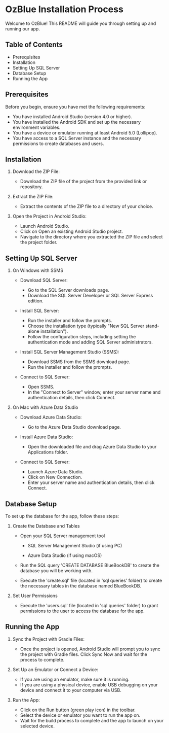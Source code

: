 # OzBlue Installation Process

Welcome to OzBlue! This README will guide you through setting up and running our app.

## Table of Contents
- Prerequisites
- Installation
- Setting Up SQL Server
- Database Setup
- Running the App

## Prerequisites
Before you begin, ensure you have met the following requirements:

- You have installed Android Studio (version 4.0 or higher).
- You have installed the Android SDK and set up the necessary environment variables.
- You have a device or emulator running at least Android 5.0 (Lollipop).
- You have access to a SQL Server instance and the necessary permissions to create databases and users.

## Installation

1. Download the ZIP File:

   - Download the ZIP file of the project from the provided link or repository.

2. Extract the ZIP File:

   - Extract the contents of the ZIP file to a directory of your choice.

3. Open the Project in Android Studio:

   - Launch Android Studio.
   - Click on Open an existing Android Studio project.
   - Navigate to the directory where you extracted the ZIP file and select the project folder.

## Setting Up SQL Server

1. On Windows with SSMS

   - Download SQL Server:
     
     - Go to the SQL Server downloads page.
     - Download the SQL Server Developer or SQL Server Express edition.
       
   - Install SQL Server:
     
      - Run the installer and follow the prompts.
      - Choose the installation type (typically "New SQL Server stand-alone installation").
      - Follow the configuration steps, including setting the authentication mode and adding SQL Server administrators.
        
   - Install SQL Server Management Studio (SSMS):
     
      - Download SSMS from the SSMS download page.
      - Run the installer and follow the prompts.
        
   - Connect to SQL Server:
     
      - Open SSMS.
      - In the "Connect to Server" window, enter your server name and authentication details, then click Connect.

2. On Mac with Azure Data Studio
   
   - Download Azure Data Studio:

      - Go to the Azure Data Studio download page.
   
   - Install Azure Data Studio:
     
      - Open the downloaded file and drag Azure Data Studio to your Applications folder.
   
   - Connect to SQL Server:
     
     - Launch Azure Data Studio.
      - Click on New Connection.
      - Enter your server name and authentication details, then click Connect.

## Database Setup

To set up the database for the app, follow these steps:

1. Create the Database and Tables

   - Open your SQL Server management tool
     
     - SQL Server Management Studio (if using PC)
       
     - Azure Data Studio (if using macOS)
    
   - Run the SQL query 'CREATE DATABASE BlueBookDB' to create the database you will be working with.
       
   - Execute the 'create.sql' file (located in 'sql queries' folder) to create the necessary tables in the database named BlueBookDB.

2. Set User Permissions
   - Execute the 'users.sql' file (located in 'sql queries' folder) to grant permissions to the user to access the database for the app.

## Running the App

1. Sync the Project with Gradle Files:

   - Once the project is opened, Android Studio will prompt you to sync the project with Gradle files. Click Sync Now and wait for the process to complete.

2. Set Up an Emulator or Connect a Device:

   - If you are using an emulator, make sure it is running.
   - If you are using a physical device, enable USB debugging on your device and connect it to your computer via USB.

3. Run the App:

   - Click on the Run button (green play icon) in the toolbar.
   - Select the device or emulator you want to run the app on.
   - Wait for the build process to complete and the app to launch on your selected device.
